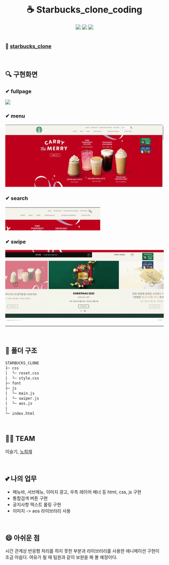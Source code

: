
<h1 align="center">
  ☕ Starbucks_clone_coding
</h1>

<div align="center">
    <img src="https://img.shields.io/badge/HTML5-E34F26?style=flat-square&logo=HTML5&logoColor=white"/>
    <img src="https://img.shields.io/badge/CSS3-1572B6?style=flat-square&logo=CSS3&logoColor=white"/>
    <img src="https://img.shields.io/badge/javascript-F7DF1E?style=flat-square&logo=javascript&logoColor=white">

</div>

<br />

### 👀 [starbucks_clone](https://abcabcp.github.io/starbucks_clone/)
<br />

## 🔍 구현화면
### ✔ fullpage
<img src="readme/fullpage.png" width="400"/>

### ✔ menu
<img src="readme/sub_menu.gif" />

### ✔ search
<img src="readme/search.gif" />

### ✔ swipe
<img src="readme/swipe.gif" />

<br />

---
<br />

## 📁 폴더 구조

```
STARBUCKS_CLONE
├─ css
|  └─ reset.css
|  └─ style.css
├─ font
├─ js
|  └─ main.js
|  └─ swiper.js
|  └─ aos.js
|
└─ index.html
```

<br />

## 👯‍♀️ TEAM
  이슬기, [노희재](https://github.com/heejj1206)

<br />

## 💕 나의 업무
  * 메뉴바, 서브메뉴, 이미지 광고, 우측 레이어 배너 등 html, css, js 구현
  * 통합검색 버튼 구현
  * 공지사항 텍스트 롤링 구현
  * 이미지 -> aos 라이브러리 사용

<br />

## 😄 아쉬운 점 
  시간 관계상 반응형 처리를 하지 못한 부분과 라이브러리를 사용한 애니메이션 구현이 조금 아쉽다. 여유가 될 때 팀원과 같이 보완을 해 볼 예정이다.
  
